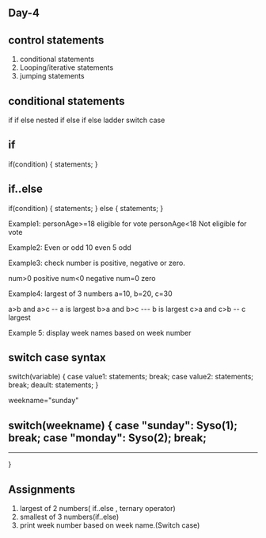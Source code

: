 Day-4
--------
control statements
-----------
1) conditional statements
2) Looping/iterative statements
3) jumping statements


conditional statements
---------------------
if
if else
nested if else
if else ladder
switch case


if
-------------
if(condition)
{
statements;
}

if..else
--------
if(condition)
{
statements;
}
else
{
statements;
}

Example1: personAge>=18   eligible for vote
personAge<18  Not eligible for vote


Example2: Even or odd
10   even
5   odd


Example3: check number is positive, negative or zero.

num>0  positive
num<0  negative
num=0   zero

Example4:  largest of 3 numbers
a=10, b=20, c=30

a>b and a>c   -- a is largest
b>a  and b>c   --- b is largest
c>a and c>b   -- c largest

Example 5:  display week names based on week number



switch case syntax
----------------------

switch(variable)
{
case value1:  statements;
break;
case value2: statements;
break;
deault: statements;
}

weekname="sunday"

switch(weekname)
{
case "sunday": Syso(1); break;
case "monday": Syso(2); break;
----
-----
}


Assignments
-------------
1) largest of 2 numbers( if..else , ternary operator)
2) smallest of 3 numbers(if..else)
3) print week number based on week name.(Switch case)
















